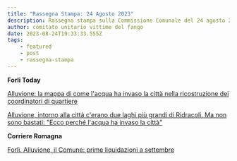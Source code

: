 ```yaml
---
title: "Rassegna Stampa: 24 Agosto 2023"
description: Rassegna stampa sulla Commissione Comunale del 24 agosto 2023
author: comitato unitario vittime del fango
date: 2023-08-24T19:33:33.555Z
tags: 
    - featured
    - post
    - rassegna-stampa
---
```

**Forli Today**

[Alluvione: la mappa di come l'acqua ha invaso la città nella ricostruzione dei coordinatori di quartiere](https://www.forlitoday.it/cronaca/alluvione-mappa-forli-quartieri.html)

[Alluvione, intorno alla città c'erano due laghi più grandi di Ridracoli. Ma non sono bastati: "Ecco perché l'acqua ha invaso la città"](https://www.forlitoday.it/cronaca/alluvione-forli-spiegazione-tecnica-pardolesi.html)


**Corriere Romagna**

[Forlì. Alluvione, il Comune: prime liquidazioni a settembre](https://www.corriereromagna.it/forli-alluvione-il-comune-prime-liquidazioni-a-settembre/)
